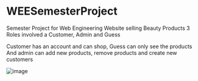 # WEESemesterProject
Semester Project for Web Engineering
Website selling Beauty Products
3 Roles involved a Customer, Admin and  Guess

Customer has an account and can shop, 
Guess can only see the products
And admin can add new products, remove products and create new customers

![image](https://user-images.githubusercontent.com/74155407/236189332-73068f1e-a6bf-4dec-9467-f093ea277f9c.png)

